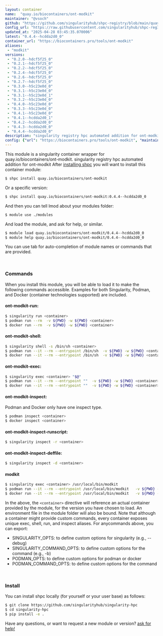 ```yaml
---
layout: container
name:  "quay.io/biocontainers/ont-modkit"
maintainer: "@vsoch"
github: "https://github.com/singularityhub/shpc-registry/blob/main/quay.io/biocontainers/ont-modkit/container.yaml"
config_url: "https://raw.githubusercontent.com/singularityhub/shpc-registry/main/quay.io/biocontainers/ont-modkit/container.yaml"
updated_at: "2025-04-28 03:45:35.070006"
latest: "0.4.4--hcdda2d0_0"
container_url: "https://biocontainers.pro/tools/ont-modkit"
aliases:
 - "modkit"
versions:
 - "0.2.0--hdcf5f25_0"
 - "0.2.1--hdcf5f25_0"
 - "0.2.2--hdcf5f25_0"
 - "0.2.4--hdcf5f25_0"
 - "0.2.6--hdcf5f25_0"
 - "0.2.7--hdcf5f25_0"
 - "0.3.0--h5c23e0d_0"
 - "0.3.1--h5c23e0d_0"
 - "0.3.1--h5c23e0d_1"
 - "0.3.2--h5c23e0d_0"
 - "0.4.0--h5c23e0d_0"
 - "0.3.3--h5c23e0d_0"
 - "0.4.1--h5c23e0d_0"
 - "0.4.1--hcdda2d0_1"
 - "0.4.2--hcdda2d0_0"
 - "0.4.3--hcdda2d0_0"
 - "0.4.4--hcdda2d0_0"
description: "singularity registry hpc automated addition for ont-modkit"
config: {"url": "https://biocontainers.pro/tools/ont-modkit", "maintainer": "@vsoch", "description": "singularity registry hpc automated addition for ont-modkit", "latest": {"0.4.4--hcdda2d0_0": "sha256:d86cf2738d24acc8704f1f7d5fbccc10fedfbfe8ed9383ef530142be54072bf2"}, "tags": {"0.2.0--hdcf5f25_0": "sha256:07de6449e8476fb37b1ff4ba431386fe33313c54a88d8840402c87887affd90e", "0.2.1--hdcf5f25_0": "sha256:9652585587fd7d2d32bd6aa36b9e656adc43c8460405ec4d1cf2d63d43b25dc5", "0.2.2--hdcf5f25_0": "sha256:8ff6b58b408eb2883b1f76aeb9d77983fdc91d395bfe7bfed055265fca9f058e", "0.2.4--hdcf5f25_0": "sha256:ccb350e95ce17aa04f9d35b55e83f1361d69de3856f37e6a72120b63ebd595a4", "0.2.6--hdcf5f25_0": "sha256:9dd9d1a2d943d5617e52c67ac8a7ee61db959f57637d619c5dde504ac0e8b600", "0.2.7--hdcf5f25_0": "sha256:78b0baf5dd0bf765f29a09542fb2b1109fbabdf6558f2ec4553ec29b9964bb3d", "0.3.0--h5c23e0d_0": "sha256:22d5ed1720579977df4e4be22af1ebc69b83c1935f7245776c915a446208b5ac", "0.3.1--h5c23e0d_0": "sha256:86a4cc98e6b1cc8432a3a874f98cb44cd7fab359d2f0a5abc8d72bd3316f1e16", "0.3.1--h5c23e0d_1": "sha256:1c3d328c9057fe6a05cbd8979140085312ebfa248123219d8db540a9bad15f8e", "0.3.2--h5c23e0d_0": "sha256:e4a9dd8b99dd77e8a1a361fc3453cb85612249c3dc818dd6f0cb3b837ee3e804", "0.4.0--h5c23e0d_0": "sha256:f50f06b8fce98b9a1f548e1e41661052f7aae276bf9b53121f8350f5fbe3294d", "0.3.3--h5c23e0d_0": "sha256:3df4efcb607ac61ae1d19136f0e0b4b8a159c069a76860ac012a7b3990d7cf3a", "0.4.1--h5c23e0d_0": "sha256:d19b6e29f0f70a968aa5773cd3b191b38d264ae4a4a6e4b75f8783b5b1210ff5", "0.4.1--hcdda2d0_1": "sha256:9239360664c73068d71874555aa9f65da240f964e05faf053ad131bf6c2ffd36", "0.4.2--hcdda2d0_0": "sha256:2ecaa7f93fa8f6512e2998a97b4902dfaf70b4fd3f0acc3245349025157431c4", "0.4.3--hcdda2d0_0": "sha256:759d0a3ccd022ed825e9f39c22f91d498a2e14baf2a048aa01300b5520135025", "0.4.4--hcdda2d0_0": "sha256:d86cf2738d24acc8704f1f7d5fbccc10fedfbfe8ed9383ef530142be54072bf2"}, "docker": "quay.io/biocontainers/ont-modkit", "aliases": {"modkit": "/usr/local/bin/modkit"}}
---
```


This module is a singularity container wrapper for quay.io/biocontainers/ont-modkit.
singularity registry hpc automated addition for ont-modkit
After [installing shpc](#install) you will want to install this container module:


```bash
$ shpc install quay.io/biocontainers/ont-modkit
```

Or a specific version:

```bash
$ shpc install quay.io/biocontainers/ont-modkit:0.4.4--hcdda2d0_0
```

And then you can tell lmod about your modules folder:

```bash
$ module use ./modules
```

And load the module, and ask for help, or similar.

```bash
$ module load quay.io/biocontainers/ont-modkit/0.4.4--hcdda2d0_0
$ module help quay.io/biocontainers/ont-modkit/0.4.4--hcdda2d0_0
```

You can use tab for auto-completion of module names or commands that are provided.

<br>

### Commands

When you install this module, you will be able to load it to make the following commands accessible.
Examples for both Singularity, Podman, and Docker (container technologies supported) are included.

#### ont-modkit-run:

```bash
$ singularity run <container>
$ podman run --rm  -v ${PWD} -w ${PWD} <container>
$ docker run --rm  -v ${PWD} -w ${PWD} <container>
```

#### ont-modkit-shell:

```bash
$ singularity shell -s /bin/sh <container>
$ podman run --it --rm --entrypoint /bin/sh  -v ${PWD} -w ${PWD} <container>
$ docker run --it --rm --entrypoint /bin/sh  -v ${PWD} -w ${PWD} <container>
```

#### ont-modkit-exec:

```bash
$ singularity exec <container> "$@"
$ podman run --it --rm --entrypoint ""  -v ${PWD} -w ${PWD} <container> "$@"
$ docker run --it --rm --entrypoint ""  -v ${PWD} -w ${PWD} <container> "$@"
```

#### ont-modkit-inspect:

Podman and Docker only have one inspect type.

```bash
$ podman inspect <container>
$ docker inspect <container>
```

#### ont-modkit-inspect-runscript:

```bash
$ singularity inspect -r <container>
```

#### ont-modkit-inspect-deffile:

```bash
$ singularity inspect -d <container>
```


#### modkit

```bash
$ singularity exec <container> /usr/local/bin/modkit
$ podman run --it --rm --entrypoint /usr/local/bin/modkit   -v ${PWD} -w ${PWD} <container> -c " $@"
$ docker run --it --rm --entrypoint /usr/local/bin/modkit   -v ${PWD} -w ${PWD} <container> -c " $@"
```



In the above, the `<container>` directive will reference an actual container provided
by the module, for the version you have chosen to load. An environment file in the
module folder will also be bound. Note that although a container
might provide custom commands, every container exposes unique exec, shell, run, and
inspect aliases. For anycommands above, you can export:

 - SINGULARITY_OPTS: to define custom options for singularity (e.g., --debug)
 - SINGULARITY_COMMAND_OPTS: to define custom options for the command (e.g., -b)
 - PODMAN_OPTS: to define custom options for podman or docker
 - PODMAN_COMMAND_OPTS: to define custom options for the command

<br>

### Install

You can install shpc locally (for yourself or your user base) as follows:

```bash
$ git clone https://github.com/singularityhub/singularity-hpc
$ cd singularity-hpc
$ pip install -e .
```

Have any questions, or want to request a new module or version? [ask for help!](https://github.com/singularityhub/singularity-hpc/issues)